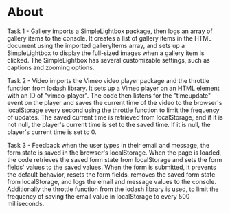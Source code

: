 # About

Task 1 - Gallery
imports a SimpleLightbox package, then logs an array of gallery items to the console. It creates a list of gallery items in the HTML document using the imported galleryItems array, and sets up a SimpleLightbox to display the full-sized images when a gallery item is clicked. The SimpleLightbox has several customizable settings, such as captions and zooming options.

Task 2 - Video
imports the Vimeo video player package and the throttle function from lodash library. It sets up a Vimeo player on an HTML element with an ID of "vimeo-player". The code then listens for the "timeupdate" event on the player and saves the current time of the video to the browser's localStorage every second using the throttle function to limit the frequency of updates. The saved current time is retrieved from localStorage, and if it is not null, the player's current time is set to the saved time. If it is null, the player's current time is set to 0.

Task 3 - Feedback
when the user types in their email and message, the form state is saved in the browser's localStorage. When the page is loaded, the code retrieves the saved form state from localStorage and sets the form fields' values to the saved values. When the form is submitted, it prevents the default behavior, resets the form fields, removes the saved form state from localStorage, and logs the email and message values to the console. Additionally the throttle function from the lodash library is used, to limit the frequency of saving the email value in localStorage to every 500 milliseconds.
